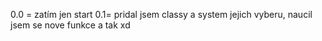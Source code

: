 0.0 = zatím jen start
0.1= pridal jsem classy a system jejich vyberu, naucil jsem se nove funkce a tak xd
